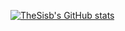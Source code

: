 [![TheSisb's GitHub stats](https://github-readme-stats.vercel.app/api?username=TheSisb&theme=dark)](https://github.com/TheSisb/TheSisb)